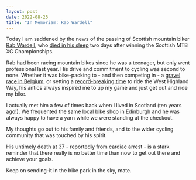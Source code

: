 ```yaml
---
layout: post
date: 2022-08-25
title: "In Memoriam: Rab Wardell"
---
```

Today I am saddened by the news of the passing of Scottish mountain biker [Rab Wardell](https://www.rabwardell.com), who [died in his sleep](https://www.theguardian.com/sport/2022/aug/24/mountain-bike-rider-rab-wardell-dies-aged-37) two days after winning the Scottish MTB XC Championships.

Rab had been racing mountain bikes since he was a teenager, but only went professional last year. His drive and commitment to cycling was second to none. Whether it was bike-packing to - and then competing in - a [gravel race in Belgium](https://www.rabwardell.com/post/2018/11/05/bikepack-to-belgium-photo-essay), or setting a [record-breaking time](https://www.youtube.com/watch?v=9ZVAbtKgPYk) to ride the West Highland Way, his antics always inspired me to up my game and just get out and ride my bike.

I actually met him a few of times back when I lived in Scotland (ten years ago!). We frequented the same local bike shop in Edinburgh and he was always happy to have a yarn while we were standing at the checkout.

My thoughts go out to his family and friends, and to the wider cycling community that was touched by his spirit.

His untimely death at 37 - reportedly from cardiac arrest - is a stark reminder that there really is no better time than now to get out there and achieve your goals.

Keep on sending-it in the bike park in the sky, mate.
